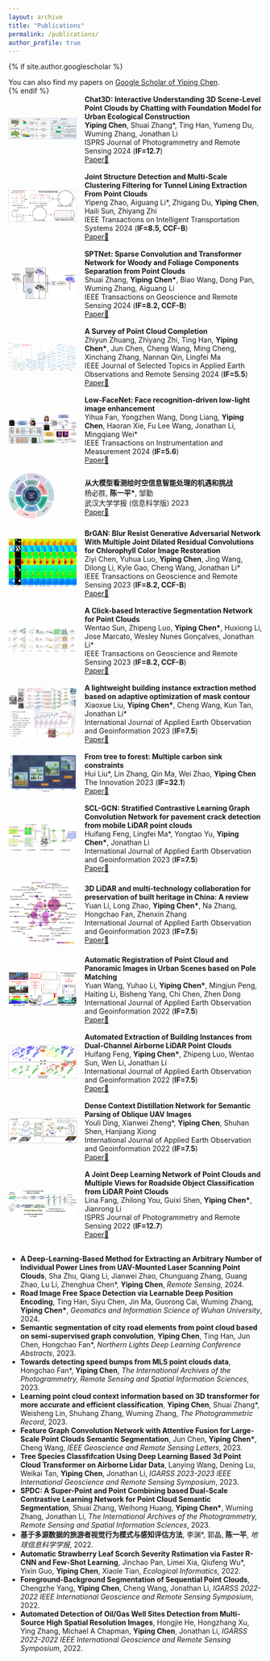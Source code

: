 ```yaml
---
layout: archive
title: "Publications"
permalink: /publications/
author_profile: true
---
```


{% if site.author.googlescholar %}
  <div class="wordwrap">You can also find my papers on <a href="{{https://scholar.google.com/citations?hl=zh-CN&user=e9lv2fUAAAAJ&view_op=list_works&sortby=pubdate}}">Google Scholar of Yiping Chen</a>.</div>
{% endif %}

<div style="display:none">
{% include base_path %}

{% for post in site.publications reversed %}
  {% include archive-single.html %}
{% endfor %}-->
</div>
<br>
<div style="display: flex; align-items: center; width: 100%;">
  <div style="flex: 30%;">
    <a>
        <img src="https://github.com/Ting-Devin-Han/Epingpages.github.io/raw/master/images/Chat3D.jpg" alt="Chat3D" style="width: 90%;"/>
    </a>
  </div>
  <div style="flex: 70%;">
    <strong>Chat3D: Interactive Understanding 3D Scene-Level Point Clouds by Chatting with Foundation Model for Urban Ecological Construction</strong><br>
    <strong>Yiping Chen</strong>, Shuai Zhang*, Ting Han, Yumeng Du, Wuming Zhang, Jonathan Li<br>
    ISPRS Journal of Photogrammetry and Remote Sensing 2024 (<strong>IF=12.7</strong>)<br>
    <a href="https://www.sciencedirect.com/science/article/pii/S0924271624001849">Paper📄</a>
  </div>
</div>
<br>
<div style="display: flex; align-items: center; width: 100%;">
  <div style="flex: 30%;">
    <a>
        <img src="https://github.com/Ting-Devin-Han/Epingpages.github.io/raw/master/images/JointYipengZhao.png" alt="JointYipengZhao" style="width: 90%;"/>
    </a>
  </div>
  <div style="flex: 70%;">
    <strong>Joint Structure Detection and Multi-Scale Clustering Filtering for Tunnel Lining Extraction From Point Clouds</strong><br>
    Yipeng Zhao, Aiguang Li*, Zhigang Du, <strong>Yiping Chen</strong>, Haili Sun, Zhiyang Zhi<br>
    IEEE Transactions on Intelligent Transportation Systems 2024 (<strong>IF=8.5, CCF-B</strong>)<br>
    <a href="https://ieeexplore.ieee.org/abstract/document/10492659">Paper📄</a>
  </div>
</div>
<br>
<div style="display: flex; align-items: center; width: 100%;">
  <div style="flex: 30%;">
    <a>
        <img src="https://github.com/Ting-Devin-Han/Epingpages.github.io/raw/master/images/SPTNet.png" alt="SPTNet" style="width: 90%;"/>
    </a>
  </div>
  <div style="flex: 70%;">
    <strong>SPTNet: Sparse Convolution and Transformer Network for Woody and Foliage Components Separation from Point Clouds</strong><br>
    Shuai Zhang, <strong>Yiping Chen*</strong>, Biao Wang, Dong Pan, Wuming Zhang, Aiguang Li<br>
    IEEE Transactions on Geoscience and Remote Sensing 2024 (<strong>IF=8.2, CCF-B</strong>)<br>
    <a href="https://ieeexplore.ieee.org/abstract/document/10466757">Paper📄</a>
  </div>
</div>
<br>
<div style="display: flex; align-items: center; width: 100%;">
  <div style="flex: 30%;">
    <a>
        <img src="https://github.com/Ting-Devin-Han/Epingpages.github.io/raw/master/images/SurveyZhiyunZhuang.png" alt="SurveyZhiyunZhuang" style="width: 90%;"/>
    </a>
  </div>
  <div style="flex: 70%;">
    <strong>A Survey of Point Cloud Completion</strong><br>
    Zhiyun Zhuang, Zhiyang Zhi, Ting Han, <strong>Yiping Chen*</strong>, Jun Chen, Cheng Wang, Ming Cheng, Xinchang Zhang, Nannan Qin, Lingfei Ma<br>
    IEEE Journal of Selected Topics in Applied Earth Observations and Remote Sensing 2024 (<strong>IF=5.5</strong>)<br>
    <a href="https://ieeexplore.ieee.org/abstract/document/10433645">Paper📄</a>
  </div>
</div>
<br>
<div style="display: flex; align-items: center; width: 100%;">
  <div style="flex: 30%;">
    <a>
        <img src="https://github.com/Ting-Devin-Han/Epingpages.github.io/raw/master/images/Low-FaceNet.png" alt="Low-FaceNet" style="width: 90%;"/>
    </a>
  </div>
  <div style="flex: 70%;">
    <strong>Low-FaceNet: Face recognition-driven low-light image enhancement</strong><br>
    Yihua Fan, Yongzhen Wang, Dong Liang, <strong>Yiping Chen</strong>, Haoran Xie, Fu Lee Wang, Jonathan Li, Mingqiang Wei*<br>
    IEEE Transactions on Instrumentation and Measurement 2024 (<strong>IF=5.6</strong>)<br>
    <a href="https://ieeexplore.ieee.org/abstract/document/10433645">Paper📄</a>
  </div>
</div>
<br>
<div style="display: flex; align-items: center; width: 100%;">
  <div style="flex: 30%;">
    <a>
        <img src="https://github.com/Ting-Devin-Han/Epingpages.github.io/raw/master/images/WHUYipingChen.png" alt="WHUYipingChen" style="width: 60%;"/>
    </a>
  </div>
  <div style="flex: 70%;">
    <strong>从大模型看测绘时空信息智能处理的机遇和挑战</strong><br>
    杨必胜, <strong>陈一平*</strong>, 邹勤<br>
    武汉大学学报 (信息科学版) 2023<br>
    <a href="http://ch.whu.edu.cn/cn/article/doi/10.13203/j.whugis20230378">Paper📄</a>
  </div>
</div>
<br>
<div style="display: flex; align-items: center; width: 100%;">
  <div style="flex: 30%;">
    <a>
        <img src="https://github.com/Ting-Devin-Han/Epingpages.github.io/raw/master/images/BrGAN.png" alt="BrGAN" style="width: 90%;"/>
    </a>
  </div>
  <div style="flex: 70%;">
    <strong>BrGAN: Blur Resist Generative Adversarial Network With Multiple Joint Dilated Residual Convolutions for Chlorophyll Color Image Restoration</strong><br>
    Ziyi Chen, Yuhua Luo, <strong>Yiping Chen</strong>, Jing Wang, Dilong Li, Kyle Gao, Cheng Wang, Jonathan Li*<br>
    IEEE Transactions on Geoscience and Remote Sensing 2023 (<strong>IF=8.2, CCF-B</strong>)<br>
    <a href="https://ieeexplore.ieee.org/abstract/document/10292559">Paper📄</a>
  </div>
</div>
<br>
<div style="display: flex; align-items: center; width: 100%;">
  <div style="flex: 30%;">
    <a>
        <img src="https://github.com/Ting-Devin-Han/Epingpages.github.io/raw/master/images/ClickWentaoSun.png" alt="ClickWentaoSun" style="width: 90%;"/>
    </a>
  </div>
  <div style="flex: 70%;">
    <strong>A Click-based Interactive Segmentation Network for Point Clouds</strong><br>
    Wentao Sun, Zhipeng Luo, <strong>Yiping Chen*</strong>, Huxiong Li, Jose Marcato, Wesley Nunes Gonçalves, Jonathan Li*<br>
    IEEE Transactions on Geoscience and Remote Sensing 2023 (<strong>IF=8.2, CCF-B</strong>)<br>
    <a href="https://ieeexplore.ieee.org/stamp/stamp.jsp?tp=&arnumber=10285459">Paper📄</a>
  </div>
</div>
<br>
<div style="display: flex; align-items: center; width: 100%;">
  <div style="flex: 30%;">
    <a>
        <img src="https://github.com/Ting-Devin-Han/Epingpages.github.io/raw/master/images/LightweightXiaoxueLiu.png" alt="LightweightXiaoxueLiu" style="width: 90%;"/>
    </a>
  </div>
  <div style="flex: 70%;">
    <strong>A lightweight building instance extraction method based on adaptive optimization of mask contour</strong><br>
    Xiaoxue Liu, <strong>Yiping Chen*</strong>, Cheng Wang, Kun Tan, Jonathan Li*<br>
    International Journal of Applied Earth Observation and Geoinformation 2023 (<strong>IF=7.5</strong>)<br>
    <a href="https://www.sciencedirect.com/science/article/pii/S1569843223002443">Paper📄</a>
  </div>
</div>
<br>
<div style="display: flex; align-items: center; width: 100%;">
  <div style="flex: 30%;">
    <a>
        <img src="https://github.com/Ting-Devin-Han/Epingpages.github.io/raw/master/images/TheInnovation.png" alt="TheInnovation" style="width: 90%;"/>
    </a>
  </div>
  <div style="flex: 70%;">
    <strong>From tree to forest: Multiple carbon sink constraints</strong><br>
    Hui Liu*, Lin Zhang, Qin Ma, Wei Zhao, <strong>Yiping Chen</strong><br>
    The Innovation 2023 (<strong>IF=32.1</strong>)<br>
    <a href="https://www.sciencedirect.com/science/article/pii/S2666675823000917">Paper📄</a>
  </div>
</div>
<br>
<div style="display: flex; align-items: center; width: 100%;">
  <div style="flex: 30%;">
    <a>
        <img src="https://github.com/Ting-Devin-Han/Epingpages.github.io/raw/master/images/SCL-GCN.png" alt="SCL-GCN" style="width: 90%;"/>
    </a>
  </div>
  <div style="flex: 70%;">
    <strong>SCL-GCN: Stratified Contrastive Learning Graph Convolution Network for pavement crack detection from mobile LiDAR point clouds</strong><br>
    Huifang Feng, Lingfei Ma*, Yongtao Yu, <strong>Yiping Chen*</strong>, Jonathan Li<br>
    International Journal of Applied Earth Observation and Geoinformation 2023 (<strong>IF=7.5</strong>)<br>
    <a href="https://www.sciencedirect.com/science/article/pii/S1569843223000705">Paper📄</a>
  </div>
</div>
<br>
<div style="display: flex; align-items: center; width: 100%;">
  <div style="flex: 30%;">
    <a>
        <img src="https://github.com/Ting-Devin-Han/Epingpages.github.io/raw/master/images/ReviewYuanLi.png" alt="ReviewYuanLi" style="width: 90%;"/>
    </a>
  </div>
  <div style="flex: 70%;">
    <strong>3D LiDAR and multi-technology collaboration for preservation of built heritage in China: A review</strong><br>
    Yuan Li, Long Zhao, <strong>Yiping Chen*</strong>, Na Zhang, Hongchao Fan, Zhenxin Zhang<br>
    International Journal of Applied Earth Observation and Geoinformation 2023 (<strong>IF=7.5</strong>)<br>
    <a href="https://www.sciencedirect.com/science/article/pii/S1569843222003442">Paper📄</a>
  </div>
</div>
<br>
<div style="display: flex; align-items: center; width: 100%;">
  <div style="flex: 30%;">
    <a>
        <img src="https://github.com/Ting-Devin-Han/Epingpages.github.io/raw/master/images/RegistrationYuanWang.png" alt="RegistrationYuanWang" style="width: 90%;"/>
    </a>
  </div>
  <div style="flex: 70%;">
    <strong>Automatic Registration of Point Cloud and Panoramic Images in Urban Scenes based on Pole Matching</strong><br>
    Yuan Wang, Yuhao Li, <strong>Yiping Chen*</strong>, Mingjun Peng, Haiting Li, Bisheng Yang, Chi Chen, Zhen Dong<br>
    International Journal of Applied Earth Observation and Geoinformation 2022 (<strong>IF=7.5</strong>)<br>
    <a href="https://www.sciencedirect.com/science/article/pii/S1569843222002710">Paper📄</a>
  </div>
</div>
<br>
<div style="display: flex; align-items: center; width: 100%;">
  <div style="flex: 30%;">
    <a>
        <img src="https://github.com/Ting-Devin-Han/Epingpages.github.io/raw/master/images/BuildingHuifangFeng.png" alt="BuildingHuifangFeng" style="width: 90%;"/>
    </a>
  </div>
  <div style="flex: 70%;">
    <strong>Automated Extraction of Building Instances from Dual-Channel Airborne LiDAR Point Clouds</strong><br>
    Huifang Feng, <strong>Yiping Chen*</strong>, Zhipeng Luo, Wentao Sun, Wen Li, Jonathan Li<br>
    International Journal of Applied Earth Observation and Geoinformation 2022 (<strong>IF=7.5</strong>)<br>
    <a href="https://www.sciencedirect.com/science/article/pii/S1569843222002308">Paper📄</a>
  </div>
</div>
<br>
<div style="display: flex; align-items: center; width: 100%;">
  <div style="flex: 30%;">
    <a>
        <img src="https://github.com/Ting-Devin-Han/Epingpages.github.io/raw/master/images/DenseYouliDing.png" alt="DenseYouliDing" style="width: 90%;"/>
    </a>
  </div>
  <div style="flex: 70%;">
    <strong>Dense Context Distillation Network for Semantic Parsing of Oblique UAV Images</strong><br>
    Youli Ding, Xianwei Zheng*, <strong>Yiping Chen</strong>, Shuhan Shen, Hanjiang Xiong<br>
    International Journal of Applied Earth Observation and Geoinformation 2022 (<strong>IF=7.5</strong>)<br>
    <a href="https://www.sciencedirect.com/science/article/pii/S1569843222002503">Paper📄</a>
  </div>
</div>
<br>
<div style="display: flex; align-items: center; width: 100%;">
  <div style="flex: 30%;">
    <a>
        <img src="https://github.com/Ting-Devin-Han/Epingpages.github.io/raw/master/images/RoadsideLinaFang.png" alt="RoadsideLinaFang" style="width: 90%;"/>
    </a>
  </div>
  <div style="flex: 70%;">
    <strong>A Joint Deep Learning Network of Point Clouds and Multiple Views for Roadside Object Classification from LiDAR Point Clouds</strong><br>
    Lina Fang, Zhilong You, Guixi Shen, <strong>Yiping Chen*</strong>, Jianrong Li<br>
    ISPRS Journal of Photogrammetry and Remote Sensing 2022 (<strong>IF=12.7</strong>)<br>
    <a href="https://www.sciencedirect.com/science/article/pii/S0924271622002313">Paper📄</a>
  </div>
</div>
<br>

- <strong>A Deep-Learning-Based Method for Extracting an Arbitrary Number of Individual Power Lines from UAV-Mounted Laser Scanning Point Clouds</strong>, Sha Zhu, Qiang Li, Jianwei Zhao, Chunguang Zhang, Guang Zhao, Lu Li, Zhenghua Chen\*, **Yiping Chen**, *Remote Sensing*, 2024.
- <strong>Road Image Free Space Detection via Learnable Deep Position Encoding</strong>, Ting Han, Siyu Chen, Jin Ma, Guorong Cai, Wuming Zhang, **Yiping Chen\***, *Geomatics and Information Science of Wuhan University*, 2024.
- <strong>Semantic segmentation of city road elements from point cloud based on semi-supervised graph convolution</strong>, **Yiping Chen**, Ting Han, Jun Chen, Hongchao Fan\*, *Northern Lights Deep Learning Conference Abstracts*, 2023.
- <strong>Towards detecting speed bumps from MLS point clouds data</strong>, Hongchao Fan\*, **Yiping Chen**, *The International Archives of the Photogrammetry, Remote Sensing and Spatial Information Sciences*, 2023.
- <strong>Learning point cloud context information based on 3D transformer for more accurate and efficient classification</strong>, **Yiping Chen**, Shuai Zhang\*, Weisheng Lin, Shuhang Zhang, Wuming Zhang, *The Photogrammetric Record*, 2023.
- <strong>Feature Graph Convolution Network with Attentive Fusion for Large-Scale Point Clouds Semantic Segmentation</strong>, Jun Chen, **Yiping Chen\***, Cheng Wang, *IEEE Geoscience and Remote Sensing Letters*, 2023.
- <strong>Tree Species Classfifcation Using Deep Learning Based 3d Point Cloud Transformer on Airborne Lidar Data</strong>, Lanying Wang, Dening Lu, Weikai Tan, **Yiping Chen**, Jonathan Li, *IGARSS 2023-2023 IEEE International Geoscience and Remote Sensing Symposium*, 2023.
- <strong>SPDC: A Super-Point and Point Combining based Dual-Scale Contrastive Learning Network for Point Cloud Semantic Segmentation</strong>, Shuai Zhang, Weihong Huang, **Yiping Chen\***, Wuming Zhang, Jonathan Li, *The International Archives of the Photogrammetry, Remote Sensing and Spatial Information Sciences*, 2023.
- <strong>基于多源数据的旅游者视觉行为模式与感知评估方法</strong>, 李渊\*, 郭晶, **陈一平**, *地球信息科学学报*, 2022.
- <strong>Automatic Strawberry Leaf Scorch Severity Rstimation via Faster R-CNN and Few-Shot Learning</strong>, Jinchao Pan, Limei Xia, Qiufeng Wu\*, Yixin Guo, **Yiping Chen**, Xiaole Tian, *Ecological Informatics*, 2022.
- <strong>Foreground-Background Segmentation of Sequential Point Clouds</strong>, Chengzhe Yang, **Yiping Chen**, Cheng Wang, Jonathan Li, *IGARSS 2022-2022 IEEE International Geoscience and Remote Sensing Symposium*, 2022.
- <strong>Automated Detection of Oil/Gas Well Sites Detection from Multi-Source High Spatial Resolution Images</strong>, Hongjie He, Hongzhang Xu, Ying Zhang, Michael A Chapman, **Yiping Chen**, Jonathan Li, *IGARSS 2022-2022 IEEE International Geoscience and Remote Sensing Symposium*, 2022.
